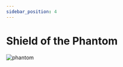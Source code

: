 ```yaml
---
sidebar_position: 4
---
```


# Shield of the Phantom

![phantom](https://vwiki.valorserver.com/api/item/picture/shield%20of%20the%20phantom)
